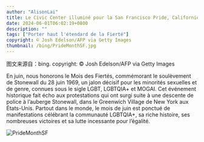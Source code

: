 ```yaml
---
author: "AlisonLai"
title: Le Civic Center illuminé pour la San Francisco Pride, Californie, États-Unis (© Josh Edelson/AFP via Getty Images)
date: 2024-06-01T06:02:19+0800
description: ""
tags: ["Porter haut l'étendard de la Fierté"]
copyright: © Josh Edelson/AFP via Getty Images
thumbnail: /bing/PrideMonthSF.jpg
---
```

图文来源自：bing.  copyright: © Josh Edelson/AFP via Getty Images

En juin, nous honorons le Mois des Fiertés, commémorant le soulèvement de Stonewall du 28 juin 1969, un jalon décisif pour les minorités sexuelles et de genre, connues sous le sigle LGBT, LGBTQIA+ et MOGAI. Cet événement historique fait écho aux protestations qui ont surgi suite à une descente de police à l’auberge Stonewall, dans le Greenwich Village de New York aux États-Unis. Partout dans le monde, le mois de juin est ponctué de manifestations célébrant la communauté LGBTQIA+, sa riche histoire, ses nombreuses victoires et sa lutte incessante pour l’égalité.

![PrideMonthSF](/bing/PrideMonthSF.jpg)